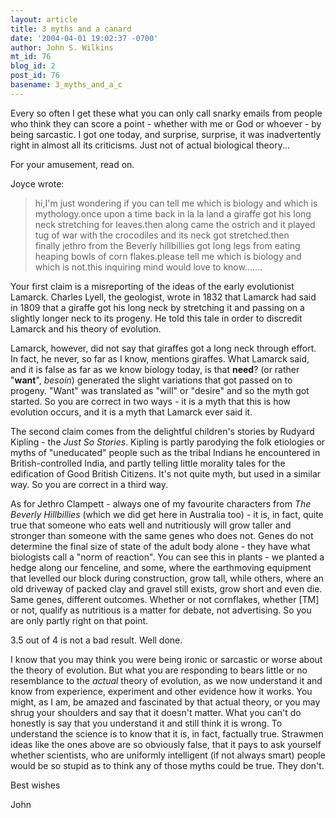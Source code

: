 ```yaml
---
layout: article
title: 3 myths and a canard
date: '2004-04-01 19:02:37 -0700'
author: John S. Wilkins
mt_id: 76
blog_id: 2
post_id: 76
basename: 3_myths_and_a_c
---
```

Every so often I get these what you can only call snarky emails from people who think they can score a point - whether with me or God or whoever - by being sarcastic. I got one today, and surprise, surprise, it was inadvertently right in almost all its criticisms. Just not of actual biological theory...

For your amusement, read on.

<!--more-->

Joyce wrote:

<blockquote>hi,I'm just wondering if you can tell me which is biology and which is mythology.once upon a time back in la la land a giraffe got his long neck stretching for leaves.then along came the ostrich and it played tug of war with the crocodiles and its neck got stretched.then finally jethro from the Beverly hillbillies got long legs from eating heaping bowls of corn flakes.please tell me which is biology and which is not.this inquiring mind would love to know....... </blockquote>

Your first claim is a misreporting of the ideas of the early evolutionist  Lamarck. Charles Lyell, the geologist, wrote in 1832 that Lamarck had said in 1809 that a giraffe got his long neck by stretching it and passing on a slightly longer neck to its progeny. He told this tale in order to discredit Lamarck and his theory of evolution.

Lamarck, however, did not say that giraffes got a long neck through effort. In fact, he never, so far as I know, mentions giraffes. What Lamarck said, and it is false as far as we know biology today, is that <b>need</b>? (or rather "<b>want</b>", <i>besoin</i>) generated the slight variations that got passed on to progeny. "Want" was translated as "will" or "desire" and so the myth got started. So you are correct in two ways - it is a myth that this is how evolution occurs, and it is a myth that Lamarck ever said it.

The second claim comes from the delightful children's stories by Rudyard Kipling - the <I>Just So Stories</i>. Kipling is partly parodying the folk etiologies or myths of "uneducated" people such as the tribal Indians he encountered in British-controlled India, and partly telling little morality tales for the edification of Good British Citizens. It's not quite myth, but used in a similar way. So you are correct in a third way.

As for Jethro Clampett - always one of my favourite characters from <i>The Beverly Hillbillies</i> (which we did get here in Australia too) - it is, in fact, quite true that someone who eats well and nutritiously will grow taller and stronger than someone with the same genes who does not. Genes do not determine the final size of state of the adult body alone - they have what biologists call a "norm of reaction". You can see this in plants - we planted a hedge along our fenceline, and some, where the earthmoving equipment that levelled our block during construction, grow tall, while others, where an old driveway of packed clay and gravel still exists, grow short and even die. Same genes, different outcomes. Whether or not cornflakes, whether [TM] or not, qualify as nutritious is a matter for debate, not advertising. So you are only partly right on that point.

3.5 out of 4 is not a bad result. Well done.

I know that you may think you were being ironic or sarcastic or worse about the theory of evolution. But what you are responding to bears little or no resemblance to the <i>actual</i> theory of evolution, as we now understand it and know from experience, experiment and other evidence how it works. You might, as I am, be amazed and fascinated by that actual theory, or you may shrug your shoulders and say that it doesn't matter. What you can't do honestly is say that you understand it and still think it is wrong. To understand the science is to know that it is, in fact, factually true. Strawmen ideas like the ones above are so obviously false, that it pays to ask yourself whether scientists, who are uniformly intelligent (if not always smart) people would be so stupid as to think any of those myths could be true. They don't.

Best wishes

John
